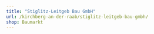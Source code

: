 ```yaml
---
title: "Stiglitz-Leitgeb Bau GmbH"
url: /kirchberg-an-der-raab/stiglitz-leitgeb-bau-gmbh/
shop: Baumarkt
---
```

